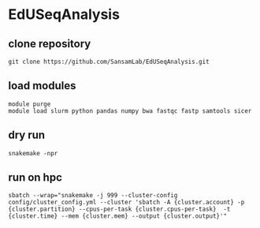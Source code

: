 # EdUSeqAnalysis
 
## clone repository
```
git clone https://github.com/SansamLab/EdUSeqAnalysis.git
```
## load modules
```
module purge
module load slurm python pandas numpy bwa fastqc fastp samtools sicer
```
## dry run
```
snakemake -npr
```
## run on hpc
```
sbatch --wrap="snakemake -j 999 --cluster-config config/cluster_config.yml --cluster 'sbatch -A {cluster.account} -p {cluster.partition} --cpus-per-task {cluster.cpus-per-task}  -t {cluster.time} --mem {cluster.mem} --output {cluster.output}'"
```
